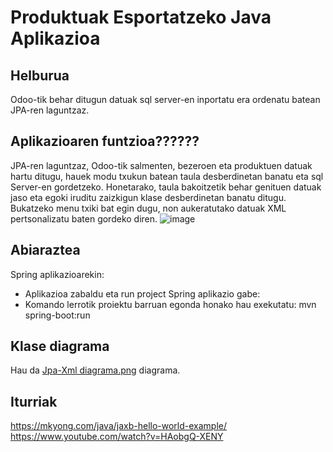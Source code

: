 # Produktuak Esportatzeko Java Aplikazioa
## Helburua
Odoo-tik behar ditugun datuak sql server-en inportatu era ordenatu batean JPA-ren laguntzaz.
## Aplikazioaren funtzioa??????
JPA-ren laguntzaz, Odoo-tik salmenten, bezeroen eta produktuen datuak hartu ditugu, hauek modu txukun batean taula desberdinetan banatu eta sql Server-en gordetzeko. Honetarako, taula bakoitzetik behar genituen datuak jaso eta egoki iruditu zaizkigun klase desberdinetan banatu ditugu.
Bukatzeko menu txiki bat egin dugu, non aukeratutako datuak XML pertsonalizatu baten gordeko diren.
![image](file:///C:/Users/tubia.ane/Downloads/unnamed%20(1).png)
## Abiaraztea
Spring aplikazioarekin:
  - Aplikazioa zabaldu eta run project
Spring aplikazio gabe:
  - Komando lerrotik proiektu barruan egonda honako hau exekutatu: mvn spring-boot:run
## Klase diagrama
Hau da [Jpa-Xml diagrama.png](https://github.com/beviga99/txispak_erronka/blob/master/Erronka2/Java/springhibernatejpa/Jpa-Xml%20diagrama.png) diagrama.
## Iturriak
https://mkyong.com/java/jaxb-hello-world-example/<br>
https://www.youtube.com/watch?v=HAobgQ-XENY<br>

